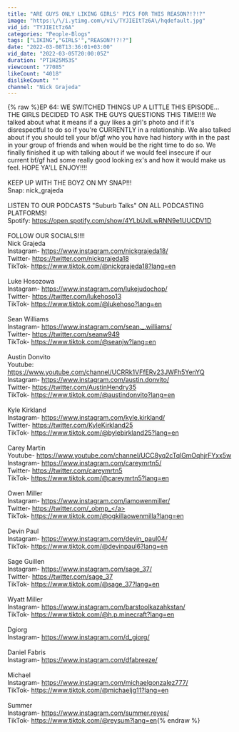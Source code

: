 ```yaml
---
title: "ARE GUYS ONLY LIKING GIRLS' PICS FOR THIS REASON?!?!?"
image: "https:\/\/i.ytimg.com\/vi\/TYJIEItTz6A\/hqdefault.jpg"
vid_id: "TYJIEItTz6A"
categories: "People-Blogs"
tags: ["LIKING","GIRLS'","REASON?!?!?"]
date: "2022-03-08T13:36:01+03:00"
vid_date: "2022-03-05T20:00:05Z"
duration: "PT1H25M53S"
viewcount: "77085"
likeCount: "4018"
dislikeCount: ""
channel: "Nick Grajeda"
---
```

{% raw %}EP 64: WE SWITCHED THINGS UP A LITTLE THIS EPISODE... THE GIRLS DECIDED TO ASK THE GUYS QUESTIONS THIS TIME!!!! We talked about what it means if a guy likes a girl's photo and if it's disrespectful to do so if you're CURRENTLY in a relationship. We also talked about if you should tell your bf/gf who you have had history with in the past in your group of friends and when would be the right time to do so. We finally finished it up with talking about if we would feel insecure if our current bf/gf had some really good looking ex's and how it would make us feel. HOPE YA'LL ENJOY!!!!<br /><br />KEEP UP WITH THE BOYZ ON MY SNAP!!!<br />Snap: nick_grajeda<br /><br />LISTEN TO OUR PODCASTS &quot;Suburb Talks&quot; ON ALL PODCASTING PLATFORMS!<br />Spotify: <a rel="nofollow" target="blank" href="https://open.spotify.com/show/4YLbUxILwRNN9e1UUCDV1D">https://open.spotify.com/show/4YLbUxILwRNN9e1UUCDV1D</a><br /><br />FOLLOW OUR SOCIALS!!!!<br />Nick Grajeda<br />Instagram- <a rel="nofollow" target="blank" href="https://www.instagram.com/nickgrajeda18/">https://www.instagram.com/nickgrajeda18/</a><br />Twitter- <a rel="nofollow" target="blank" href="https://twitter.com/nickgrajeda18">https://twitter.com/nickgrajeda18</a><br />TikTok- <a rel="nofollow" target="blank" href="https://www.tiktok.com/@nickgrajeda18?lang=en">https://www.tiktok.com/@nickgrajeda18?lang=en</a><br /><br />Luke Hosozowa<br />Instagram- <a rel="nofollow" target="blank" href="https://www.instagram.com/lukejudochop/">https://www.instagram.com/lukejudochop/</a><br />Twitter- <a rel="nofollow" target="blank" href="https://twitter.com/lukehoso13">https://twitter.com/lukehoso13</a><br />TikTok- <a rel="nofollow" target="blank" href="https://www.tiktok.com/@lukehoso?lang=en">https://www.tiktok.com/@lukehoso?lang=en</a><br /><br />Sean Williams<br />Instagram- <a rel="nofollow" target="blank" href="https://www.instagram.com/sean._.williams/">https://www.instagram.com/sean._.williams/</a><br />Twitter- <a rel="nofollow" target="blank" href="https://twitter.com/seanw949">https://twitter.com/seanw949</a><br />TikTok- <a rel="nofollow" target="blank" href="https://www.tiktok.com/@seanjw?lang=en">https://www.tiktok.com/@seanjw?lang=en</a><br /><br />Austin Donvito<br />Youtube: <a rel="nofollow" target="blank" href="https://www.youtube.com/channel/UCRRk1VFfERv23JWFh5YenYQ">https://www.youtube.com/channel/UCRRk1VFfERv23JWFh5YenYQ</a><br />Instagram- <a rel="nofollow" target="blank" href="https://www.instagram.com/austin.donvito/">https://www.instagram.com/austin.donvito/</a><br />Twitter- <a rel="nofollow" target="blank" href="https://twitter.com/AustinHendry35">https://twitter.com/AustinHendry35</a><br />TikTok- <a rel="nofollow" target="blank" href="https://www.tiktok.com/@austindonvito?lang=en">https://www.tiktok.com/@austindonvito?lang=en</a><br /><br />Kyle Kirkland<br />Instagram- <a rel="nofollow" target="blank" href="https://www.instagram.com/kyle.kirkland/">https://www.instagram.com/kyle.kirkland/</a><br />Twitter- <a rel="nofollow" target="blank" href="https://twitter.com/KyleKirkland25">https://twitter.com/KyleKirkland25</a><br />TikTok- <a rel="nofollow" target="blank" href="https://www.tiktok.com/@bylebirkland25?lang=en">https://www.tiktok.com/@bylebirkland25?lang=en</a><br /><br />Carey Martin<br />Youtube- <a rel="nofollow" target="blank" href="https://www.youtube.com/channel/UCC8yq2cTqlGmOqhjrFYxx5w">https://www.youtube.com/channel/UCC8yq2cTqlGmOqhjrFYxx5w</a><br />Instagram- <a rel="nofollow" target="blank" href="https://www.instagram.com/careymrtn5/">https://www.instagram.com/careymrtn5/</a><br />Twitter- <a rel="nofollow" target="blank" href="https://twitter.com/careymrtn5">https://twitter.com/careymrtn5</a><br />TikTok- <a rel="nofollow" target="blank" href="https://www.tiktok.com/@careymrtn5?lang=en">https://www.tiktok.com/@careymrtn5?lang=en</a><br /><br />Owen Miller<br />Instagram- <a rel="nofollow" target="blank" href="https://www.instagram.com/iamowenmiller/">https://www.instagram.com/iamowenmiller/</a><br />Twitter- <a rel="nofollow" target="blank" href="https://twitter.com/_obmp_">https://twitter.com/_obmp_</a><br />TikTok- <a rel="nofollow" target="blank" href="https://www.tiktok.com/@ogkillaowenmilla?lang=en">https://www.tiktok.com/@ogkillaowenmilla?lang=en</a><br /><br />Devin Paul<br />Instagram- <a rel="nofollow" target="blank" href="https://www.instagram.com/devin_paul04/">https://www.instagram.com/devin_paul04/</a><br />TikTok- <a rel="nofollow" target="blank" href="https://www.tiktok.com/@devinpaul6?lang=en">https://www.tiktok.com/@devinpaul6?lang=en</a><br /><br />Sage Guillen<br />Instagram- <a rel="nofollow" target="blank" href="https://www.instagram.com/sage_37/">https://www.instagram.com/sage_37/</a><br />Twitter- <a rel="nofollow" target="blank" href="https://twitter.com/sage_37">https://twitter.com/sage_37</a><br />TikTok- <a rel="nofollow" target="blank" href="https://www.tiktok.com/@sage_37?lang=en">https://www.tiktok.com/@sage_37?lang=en</a><br /><br />Wyatt Miller<br />Instagram- <a rel="nofollow" target="blank" href="https://www.instagram.com/barstoolkazahkstan/">https://www.instagram.com/barstoolkazahkstan/</a><br />TikTok- <a rel="nofollow" target="blank" href="https://www.tiktok.com/@h.p.minecraft?lang=en">https://www.tiktok.com/@h.p.minecraft?lang=en</a><br /><br />Dgiorg<br />Instagram- <a rel="nofollow" target="blank" href="https://www.instagram.com/d_giorg/">https://www.instagram.com/d_giorg/</a><br /><br />Daniel Fabris<br />Instagram- <a rel="nofollow" target="blank" href="https://www.instagram.com/dfabreeze/">https://www.instagram.com/dfabreeze/</a><br /><br />Michael<br />Instagram- <a rel="nofollow" target="blank" href="https://www.instagram.com/michaelgonzalez777/">https://www.instagram.com/michaelgonzalez777/</a><br />TikTok- <a rel="nofollow" target="blank" href="https://www.tiktok.com/@michaeljg11?lang=en">https://www.tiktok.com/@michaeljg11?lang=en</a><br /><br />Summer<br />Instagram- <a rel="nofollow" target="blank" href="https://www.instagram.com/summer.reyes/">https://www.instagram.com/summer.reyes/</a><br />TikTok- <a rel="nofollow" target="blank" href="https://www.tiktok.com/@reysum?lang=en">https://www.tiktok.com/@reysum?lang=en</a>{% endraw %}
